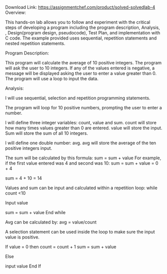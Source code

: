 Download Link: https://assignmentchef.com/product/solved-solvedlab-4
<br>
Overview:

This hands-on lab allows you to follow and experiment with the critical steps of developing a program including the program description, Analysis, , Design(program design, pseudocode), Test Plan, and implementation with C code. The example provided uses sequential, repetition statements and nested repetition statements.

Program Description:

This program will calculate the average of 10 positive integers. The program will ask the user to 10 integers. If any of the values entered is negative, a message will be displayed asking the user to enter a value greater than 0. The program will use a loop to input the data.

Analysis:

I will use sequential, selection and repetition programming statements.

The program will loop for 10 positive numbers, prompting the user to enter a number.

I will define three integer variables: count, value and sum. count will store how many times values greater than 0 are entered. value will store the input. Sum will store the sum of all 10 integers.

I will define one double number: avg. avg will store the average of the ten positive integers input.

The sum will be calculated by this formula: sum = sum + value For example, if the first value entered was 4 and second was 10: sum = sum + value = 0 + 4

sum = 4 + 10 = 14

Values and sum can be input and calculated within a repetition loop: while count &lt;10

Input value

sum = sum + value End while

Avg can be calculated by: avg = value/count

A selection statement can be used inside the loop to make sure the input value is positive.

If value = 0 then count = count + 1 sum = sum + value

Else

input value End If